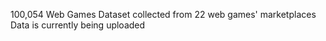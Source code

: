 100,054 Web Games Dataset collected from 22 web games' marketplaces
Data is currently being uploaded
